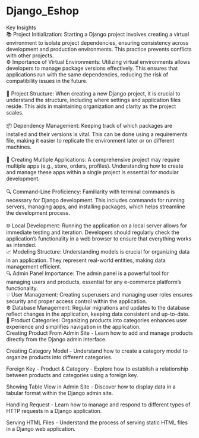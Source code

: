 # Django_Eshop
Key Insights<br>
📚 Project Initialization: Starting a Django project involves creating a virtual environment to isolate project dependencies, ensuring consistency across development and production environments. This practice prevents conflicts with other projects.
<br>
⚙️ Importance of Virtual Environments: Utilizing virtual environments allows developers to manage package versions effectively. This ensures that applications run with the same dependencies, reducing the risk of compatibility issues in the future.<br>
<br>
📝 Project Structure: When creating a new Django project, it is crucial to understand the structure, including where settings and application files reside. This aids in maintaining organization and clarity as the project scales.<br>
<br>
📦 Dependency Management: Keeping track of which packages are installed and their versions is vital. This can be done using a requirements file, making it easier to replicate the environment later or on different machines.<br>
<br>
🔄 Creating Multiple Applications: A comprehensive project may require multiple apps (e.g., store, orders, profiles). Understanding how to create and manage these apps within a single project is essential for modular development.<br>
<br>
🔍 Command-Line Proficiency: Familiarity with terminal commands is necessary for Django development. This includes commands for running servers, managing apps, and installing packages, which helps streamline the development process.<br>
<br>
🌐 Local Development: Running the application on a local server allows for immediate testing and iteration. Developers should regularly check the application’s functionality in a web browser to ensure that everything works as intended.<br>
📈 Modeling Structure: Understanding models is crucial for organizing data in an application. They represent real-world entities, making data management efficient.<br>
🔍 Admin Panel Importance: The admin panel is a powerful tool for managing users and products, essential for any e-commerce platform’s functionality.<br>
💡 User Management: Creating superusers and managing user roles ensures security and proper access control within the application.<br>
⚙️ Database Management: Regular migrations and updates to the database reflect changes in the application, keeping data consistent and up-to-date.<br>
🎨 Product Categories: Organizing products into categories enhances user experience and simplifies navigation in the application.<br>
Creating Product From Admin Site - Learn how to add and manage products directly from the Django admin interface.

Creating Category Model - Understand how to create a category model to organize products into different categories.

Foreign Key - Product & Category - Explore how to establish a relationship between products and categories using a foreign key.

Showing Table View in Admin Site - Discover how to display data in a tabular format within the Django admin site.

Handling Request - Learn how to manage and respond to different types of HTTP requests in a Django application.

Serving HTML Files - Understand the process of serving static HTML files in a Django web application.
